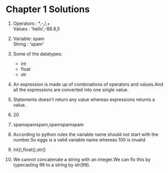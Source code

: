 # Chapter 1 Solutions

1. Operators : *,-,/,+</br>
   Values    : 'hello',-88.8,5</br>

2. Variable: spam</br>
   String  : 'spam'</br>

3. Some of the datatypes:</br>
   - int</br>
   - float</br>
   - str</br>

4. An expression is made up of combinations of  operators and values.And all the expressions are converted into one single value.

5. Statements doesn't return any value whereas expressions returns a value.

6. 20

7. spamspamspam,spamspamspam

8. According to python rules the variable name should not start with the number.So eggs is a valid variable name whereas 100 is invalid.

9. int(),float(),str()

10. We cannot concatenate a string with an integer.We can fix this by typecasting 99 to a string by str(99).
